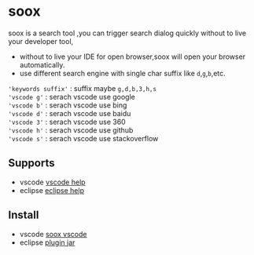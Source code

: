 # soox 
soox is a search tool ,you can trigger search dialog quickly without to live your developer tool,  
* without to live your IDE for open browser,soox will open your browser automatically.  
* use different search engine with single char suffix like `d`,`g`,`b`,etc.
 
`'keywords suffix'` : suffix maybe `g,d,b,3,h,s`  
`'vscode g'`  : serach vscode use google    
`'vscode b'` : serach vscode use bing  
`'vscode d'` : serach vscode use baidu  
`'vscode 3'` : serach vscode use 360     
`'vscode h'` : serach vscode use github   
`'vscode s'` : serach vscode use stackoverflow 

## Supports  
* vscode [vscode help](vscode/README.md)
* eclipse [eclipse help](eclipse/README.md)

## Install
* vscode [soox vscode](https://marketplace.visualstudio.com/search?term=soox&target=VSCode)
* eclipse [plugin jar](https://github.com/smarkm/soox/releases/download/0.0.4/org.smark.soox.eclipse_0.0.4.jar)
